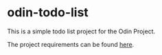 # odin-todo-list

This is a simple todo list project for the Odin Project. 

The project requirements can be found [here](https://www.theodinproject.com/lessons/node-path-javascript-restaurant-page).



